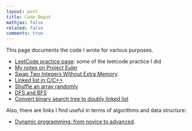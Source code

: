 ```yaml
---
layout: post
title: Code Depot
mathjax: false
related: false
comments: true
---
```



This page documents the code I wrote for various purposes. 

* [LeetCode practice page](./leetcode/): some of the leetcode practice I did 
* [My notes on Project Euler](./euler)
* [Swap Two Integers Without Extra Memory](./swap-two-integers-without-extra-memory.html). 
* [Linked list in C/C++](./c_linked-list.html).
* [Shuffle an array randomly](./array-random-shuffle.html)
* [DFS and BFS](./dfs-bfs.html)
* [Convert binary search tree to doubly linked list](./convert-bst-to-dll.html)


Also, there are links I find useful in terms of algorithms and data structure:

* [Dynamic programming: from novice to advanced](http://www.topcoder.com/tc?d1=tutorials&d2=dynProg&module=Static). 


